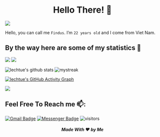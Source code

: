 <h1 align="center"> Hello There! 👋</h1>

<a href="https://www.youtube.com/watch?v=dQw4w9WgXcQ"><img src="https://user-images.githubusercontent.com/73097560/115834477-dbab4500-a447-11eb-908a-139a6edaec5c.gif"></a>

<!--BIO-->
Hello, you can call me `Findus`. I’m `22 years old` and I come from Viet Nam.


## By the way here are some of my statistics 🚀

![](https://github-profile-summary-cards.vercel.app/api/cards/repos-per-language?username=lechtue&theme=github_dark)
![](https://github-profile-summary-cards.vercel.app/api/cards/most-commit-language?username=lechtue&theme=github_dark)

![lechtue's github stats](https://github-readme-stats.vercel.app/api?username=lechtue&show_icons=true&theme=github_dark)
<img src="https://github-readme-streak-stats.herokuapp.com/?user=lechtue&theme=tokyonight_duo" alt="mystreak"/>

<!--![lechtue's Top Langs](https://github-readme-stats.vercel.app/api/top-langs/?username=lechtue&theme=github_dark&layout=compact)-->

[![lechtue's GitHub Activity Graph](https://activity-graph.herokuapp.com/graph?username=lechtue&theme=react-dark)](lechtue)

<!--trap-->
<a href="https://www.youtube.com/watch?v=dQw4w9WgXcQ"><img src="https://user-images.githubusercontent.com/73097560/115834477-dbab4500-a447-11eb-908a-139a6edaec5c.gif"></a>


## Feel Free To Reach me 📫:
[![Gmail Badge](https://img.shields.io/badge/Gmail-D14836?style=for-the-badge&logo=gmail&logoColor=white&link=mailto:lechtue@gmail.com)](mailto:lechtue@gmail.com)
[![Messenger Badge](https://img.shields.io/badge/Messenger-00B2FF?style=for-the-badge&logo=messenger&logoColor=white&link=facebook.com/lechtue)](facebook.com/lechtue)
![visitors](https://visitor-badge.glitch.me/badge?page_id=lechtue)
<h5 align="center">Made With ❤️ by Me </h5>
